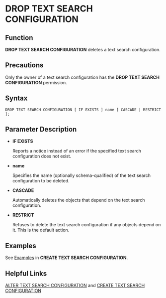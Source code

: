 # DROP TEXT SEARCH CONFIGURATION<a name="EN-US_TOPIC_0242370618"></a>

## Function<a name="en-us_topic_0237122154_en-us_topic_0059778389_s12ec071125bd4d4981cbcdad70bd9a1e"></a>

**DROP TEXT SEARCH CONFIGURATION**  deletes a text search configuration.

## Precautions<a name="en-us_topic_0237122154_en-us_topic_0059778389_sb29dd2fe6ef642c199d2bdfda06ef74c"></a>

Only the owner of a text search configuration has the  **DROP TEXT SEARCH CONFIGURATION**  permission.

## Syntax<a name="en-us_topic_0237122154_en-us_topic_0059778389_sa8997c782c4d412b9c4fd9578137e494"></a>

```
DROP TEXT SEARCH CONFIGURATION [ IF EXISTS ] name [ CASCADE | RESTRICT ];
```

## Parameter Description<a name="en-us_topic_0237122154_en-us_topic_0059778389_s519cbd43e889441f9638691754942bda"></a>

-   **IF EXISTS**

    Reports a notice instead of an error if the specified text search configuration does not exist.

-   **name**

    Specifies the name \(optionally schema-qualified\) of the text search configuration to be deleted.

-   **CASCADE**

    Automatically deletes the objects that depend on the text search configuration.

-   **RESTRICT**

    Refuses to delete the text search configuration if any objects depend on it. This is the default action.


## Examples<a name="en-us_topic_0237122154_en-us_topic_0059778389_s720b27fe18f245ca85d1204cda30b327"></a>

See  [Examples](create-text-search-configuration.md#en-us_topic_0237122121_en-us_topic_0059777835_sc3a4aef5c0c0420eaf5a2e67097004a2)  in  **CREATE TEXT SEARCH CONFIGURATION**.

## Helpful Links<a name="en-us_topic_0237122154_en-us_topic_0059778389_s8bb54ddcd47044a0a99c9c9dffadac2c"></a>

[ALTER TEXT SEARCH CONFIGURATION](alter-text-search-configuration.md)  and  [CREATE TEXT SEARCH CONFIGURATION](create-text-search-configuration.md)

